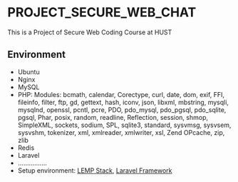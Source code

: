 # PROJECT_SECURE_WEB_CHAT
This is a Project of Secure Web Coding Course at HUST

## Environment
* Ubuntu
* Nginx
* MySQL
* PHP:
    Modules: bcmath, calendar, Corectype, curl, date, dom, exif, FFI, fileinfo, filter, ftp, gd, gettext, hash, iconv, json, libxml, mbstring, mysqli, mysqlnd, openssl, pcntl, pcre, PDO, pdo_mysql, pdo_pgsql, pdo_sqlite, pgsql, Phar, posix, random, readline, Reflection, session, shmop, SimpleXML, sockets, sodium, SPL, sqlite3, standard, sysvmsg, sysvsem,  sysvshm, tokenizer, xml, xmlreader, xmlwriter, xsl, Zend OPcache, zip, zlib
* Redis
* Laravel
* ................
* Setup environment: [LEMP Stack](https://www.digitalocean.com/community/tutorials/how-to-install-linux-nginx-mysql-php-lemp-stack-on-ubuntu-20-04), [Laravel Framework](https://laravel.com/docs/11.x/deployment)



